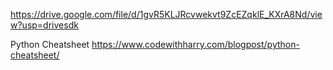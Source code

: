 https://drive.google.com/file/d/1gvR5KLJRcvwekvt9ZcEZqklE_KXrA8Nd/view?usp=drivesdk

Python Cheatsheet
https://www.codewithharry.com/blogpost/python-cheatsheet/